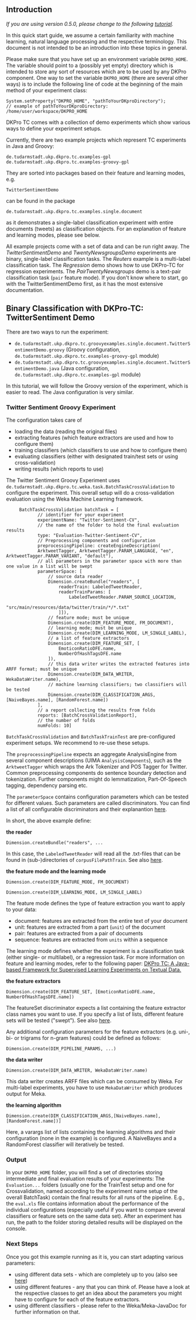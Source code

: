 ## Introduction ##
_If you are using version 0.5.0, please change to the following [tutorial](DemoExperiments_0_5_0.md)._

In this quick start guide, we assume a certain familiarity with machine learning, natural language processing and the respective terminology. This document is not intended to be an introduction into these topics in general.

Please make sure that you have set up an environment variable `DKPRO_HOME`. The variable should point to a (possibly yet empty) directory which is intended to store any sort of resources which are to be used by any DKPro component. One way to set the variable `DKPRO_HOME` (there are several other ways) is to include the following line of code at the beginning of the main method of your experiment class:

```
System.setProperty("DKPRO_HOME", "pathToYourDKproDirectory");
// example of pathToYourDKproDirectory: /home/user/workspace/DKPRO_HOME 
```

DKPro TC comes with a collection of demo experiments which show various ways to define your experiment setups.

Currently, there are two example projects which represent TC experiments in Java and Groovy:
```
de.tudarmstadt.ukp.dkpro.tc.examples-gpl
de.tudarmstadt.ukp.dkpro.tc.examples-groovy-gpl
```

They are sorted into packages based on their feature and learning modes, e.g.
```
TwitterSentimentDemo
```
can be found in the package
```
de.tudarmstadt.ukp.dkpro.tc.examples.single.document
```
as it demonstrates a single-label classification experiment with entire documents (tweets) as classification objects. For an explanation of feature and learning modes, please see below.

All example projects come with a set of data and can be run right away. The _TwitterSentimentDemo_ and _TwentyNewsgroupsDemo_ experiments are binary, single-label classification tasks. The _Reuters_ example is a multi-label classification task.  The _Regression_ demo shows how to use DKPro-TC for regression experiments. The _PairTwentyNewsgroups_ demo is a text-pair classification task (`pair` feature mode).
If you don't know where to start, go with the TwitterSentimentDemo first, as it has the most extensive documentation.

## Binary Classification with DKPro-TC: TwitterSentiment Demo ##

There are two ways to run the experiment:
  * `de.tudarmstadt.ukp.dkpro.tc.groovyexamples.single.document.TwitterSentimentDemo.groovy` (Groovy configuration, `de.tudarmstadt.ukp.dkpro.tc.examples-groovy-gpl` module)
  * `de.tudarmstadt.ukp.dkpro.tc.groovyexamples.single.document.TwitterSentimentDemo.java` (Java configuration, `de.tudarmstadt.ukp.dkpro.tc.examples-gpl` module)

In this tutorial, we will follow the Groovy version of the experiment, which is easier to read. The Java configuration is very similar.

### Twitter Sentiment Groovy Experiment ###

The configuration takes care of

  * loading the data (reading the original files)
  * extracting features (which feature extractors are used and how to configure them)
  * training classifiers (which classifiers to use and how to configure them)
  * evaluating classifiers (either with designated train/test sets or using cross-validation)
  * writing results (which reports to use)

The Twitter Sentiment Groovy Experiment uses `de.tudarmstadt.ukp.dkpro.tc.weka.task.BatchTaskCrossValidation` to configure the experiment. This overall setup will do a cross-validation evaluation using the Weka Machine Learning framework.

```
     BatchTaskCrossValidation batchTask = [
            // identifier for your experiment
            experimentName: "Twitter-Sentiment-CV",
            // the name of the folder to hold the final evaluation results
            type: "Evaluation-Twitter-Sentiment-CV",
            // Preprocessing components and configuration
            preprocessingPipeline: createEngineDescription(
            ArktweetTagger, ArktweetTagger.PARAM_LANGUAGE, "en", ArktweetTagger.PARAM_VARIANT, "default"), 
            // all parameters in the parameter space with more than one value in a list will be swept
            parameterSpace: [
                // source data reader
                Dimension.createBundle("readers", [
                    readerTrain: LabeledTweetReader,
                    readerTrainParams: [
                        LabeledTweetReader.PARAM_SOURCE_LOCATION,
                        "src/main/resources/data/twitter/train/*/*.txt"
                    ]]),
                // feature mode; must be unique
                Dimension.create(DIM_FEATURE_MODE, FM_DOCUMENT),
                // learning mode; must be unique
                Dimension.create(DIM_LEARNING_MODE, LM_SINGLE_LABEL),
                // a list of feature extractors
                Dimension.create(DIM_FEATURE_SET, [
                    EmoticonRatioDFE.name,
                    NumberOfHashTagsDFE.name
                ]),
                // this data writer writes the extracted features into ARFF format; must be unique
                Dimension.create(DIM_DATA_WRITER, WekaDataWriter.name),
                // machine learning classifiers; two classifiers will be tested
                Dimension.create(DIM_CLASSIFICATION_ARGS,[NaiveBayes.name], [RandomForest.name])
            ],
            // a report collecting the results from folds
            reports: [BatchCrossValidationReport], 
            // the number of folds
            numFolds: 10]
```

`BatchTaskCrossValidation` and `BatchTaskTrainTest` are pre-configured experiment setups. We recommend to re-use these setups.

The `preprocessingPipeline` expects an aggregate AnalysisEngine from several component descriptions (UIMA `AnalysisComponents`), such as the `ArktweetTagger` which wraps the Ark Tokenizer and POS Tagger for Twitter. Common preprocessing components do sentence boundary detection and tokenization. Further components might do lemmatization, Part-Of-Speech tagging, dependency parsing etc.

The `parameterSpace` contains configuration parameters which can be tested for different values. Such parameters are called discriminators.
You can find a list of all configurable discriminators and their explanantion [here](Discriminators.md).

In short, the above example define:

**the reader**

```
Dimension.createBundle("readers", ...
```

In this case, the `LabeledTweetReader` will read all the .txt-files that can be found in (sub-)directories of `corpusFilePathTrain`. See also [here](Readers.md).

**the feature mode and the learning mode**
```
Dimension.create(DIM_FEATURE_MODE, FM_DOCUMENT)
```

```
Dimension.create(DIM_LEARNING_MODE, LM_SINGLE_LABEL)
```

The feature mode defines the type of feature extraction you want to apply to your data:
  * document: features are extracted from the entire text of your document
  * unit: features are extracted from a part (`unit`) of the document
  * pair: features are extracted from a pair of documents
  * sequence: features are extracted from `units` within a sequence

The learning mode defines whether the experiment is a classification task (either single- or multilabel), or a regression task.
For more information on feature and learning modes, refer to the following paper: [DKPro TC: A Java-based Framework for Supervised Learning Experiments on Textual Data.](https://www.ukp.tu-darmstadt.de/fileadmin/user_upload/Group_UKP/publikationen/2014/DKProTCPreprint.pdf)

**the feature extractors**
```
Dimension.create(DIM_FEATURE_SET, [EmoticonRatioDFE.name, NumberOfHashTagsDFE.name])
```

The featureSet discriminator expects a list containing the feature extractor class names you want to use. If you specify a list of lists, different feature sets will be tested ("swept"). See also [here](FeatureExtractors.md).

Any additional configuration parameters for the feature extractors (e.g. uni-, bi- or trigrams for n-gram features) could be defined as follows:

```
Dimension.create(DIM_PIPELINE_PARAMS, ...)
```

**the data writer**
```
Dimension.create(DIM_DATA_WRITER, WekaDataWriter.name)
```

This data writer creates ARFF files which can be consumed by Weka. For multi-label experiments, you have to use `MekaDataWriter` which produces output for Meka.

**the learning algorithm**
```
Dimension.create(DIM_CLASSIFICATION_ARGS,[NaiveBayes.name], [RandomForest.name])]
```

Here, a varargs list of lists containing the learning algorithms and their configuration (none in the example) is configured. A NaiveBayes and a RandomForest classifier will iteratively be tested.

### Output ###

In your `DKPRO_HOME` folder, you will find a set of directories storing intermediate and final evaluation results of your experiments:
The `Evaluation...` folders (usually one for the TrainTest setup and one for Crossvalidation, named according to the experiment name setup of the overall BatchTask) contain the final results for all runs of the pipeline.
E.g., the `eval.xls` file contains information about the performance of the individual configurations (especially useful if you want to compare several classifiers or feature sets on the same data set).
After an experiment has run, the path to the folder storing detailed results will be displayed on the console.

### Next Steps ###

Once you got this example running as it is, you can start adapting various parameters:

  * using different data sets - which are completely up to you (also see [here](Readers.md))
  * using different features - any that you can think of. Please have a look at the respective classes to get an idea about the parameters you might have to configure for each of the feature extractors.
  * using different classifiers - please refer to the Weka/Meka-JavaDoc for further information on that.